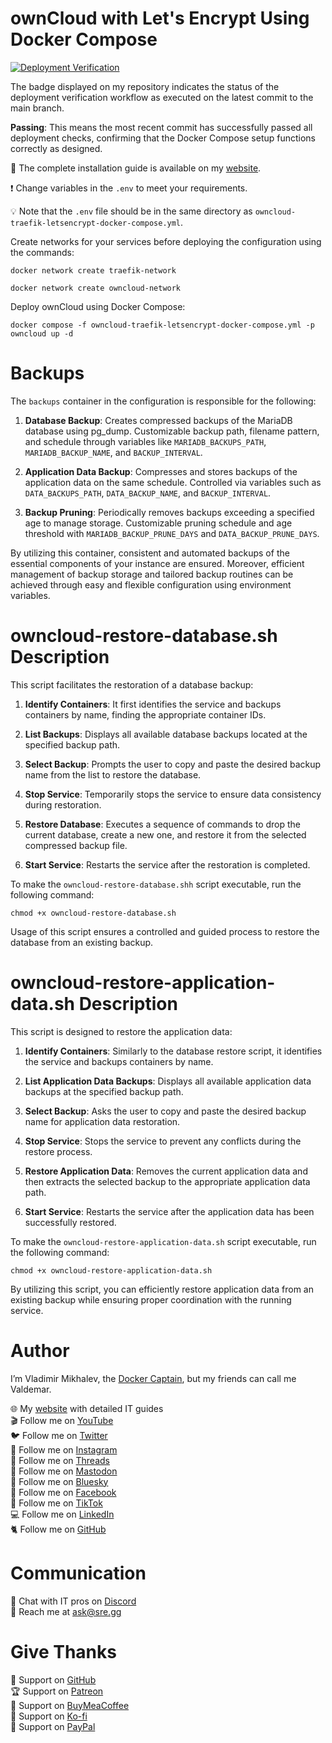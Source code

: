 # ownCloud with Let's Encrypt Using Docker Compose

[![Deployment Verification](https://github.com/heyvaldemar/owncloud-traefik-letsencrypt-docker-compose/actions/workflows/00-deployment-verification.yml/badge.svg)](https://github.com/heyvaldemar/owncloud-traefik-letsencrypt-docker-compose/actions)

The badge displayed on my repository indicates the status of the deployment verification workflow as executed on the latest commit to the main branch.

**Passing**: This means the most recent commit has successfully passed all deployment checks, confirming that the Docker Compose setup functions correctly as designed.

📙 The complete installation guide is available on my [website](https://www.heyvaldemar.com/install-owncloud-using-docker-compose/).

❗ Change variables in the `.env` to meet your requirements.

💡 Note that the `.env` file should be in the same directory as `owncloud-traefik-letsencrypt-docker-compose.yml`.

Create networks for your services before deploying the configuration using the commands:

`docker network create traefik-network`

`docker network create owncloud-network`

Deploy ownCloud using Docker Compose:

`docker compose -f owncloud-traefik-letsencrypt-docker-compose.yml -p owncloud up -d`

# Backups

The `backups` container in the configuration is responsible for the following:

1. **Database Backup**: Creates compressed backups of the MariaDB database using pg_dump.
Customizable backup path, filename pattern, and schedule through variables like `MARIADB_BACKUPS_PATH`, `MARIADB_BACKUP_NAME`, and `BACKUP_INTERVAL`.

2. **Application Data Backup**: Compresses and stores backups of the application data on the same schedule. Controlled via variables such as `DATA_BACKUPS_PATH`, `DATA_BACKUP_NAME`, and `BACKUP_INTERVAL`.

3. **Backup Pruning**: Periodically removes backups exceeding a specified age to manage storage. Customizable pruning schedule and age threshold with `MARIADB_BACKUP_PRUNE_DAYS` and `DATA_BACKUP_PRUNE_DAYS`.

By utilizing this container, consistent and automated backups of the essential components of your instance are ensured. Moreover, efficient management of backup storage and tailored backup routines can be achieved through easy and flexible configuration using environment variables.

# owncloud-restore-database.sh Description

This script facilitates the restoration of a database backup:

1. **Identify Containers**: It first identifies the service and backups containers by name, finding the appropriate container IDs.

2. **List Backups**: Displays all available database backups located at the specified backup path.

3. **Select Backup**: Prompts the user to copy and paste the desired backup name from the list to restore the database.

4. **Stop Service**: Temporarily stops the service to ensure data consistency during restoration.

5. **Restore Database**: Executes a sequence of commands to drop the current database, create a new one, and restore it from the selected compressed backup file.

6. **Start Service**: Restarts the service after the restoration is completed.

To make the `owncloud-restore-database.shh` script executable, run the following command:

`chmod +x owncloud-restore-database.sh`

Usage of this script ensures a controlled and guided process to restore the database from an existing backup.

# owncloud-restore-application-data.sh Description

This script is designed to restore the application data:

1. **Identify Containers**: Similarly to the database restore script, it identifies the service and backups containers by name.

2. **List Application Data Backups**: Displays all available application data backups at the specified backup path.

3. **Select Backup**: Asks the user to copy and paste the desired backup name for application data restoration.

4. **Stop Service**: Stops the service to prevent any conflicts during the restore process.

5. **Restore Application Data**: Removes the current application data and then extracts the selected backup to the appropriate application data path.

6. **Start Service**: Restarts the service after the application data has been successfully restored.

To make the `owncloud-restore-application-data.sh` script executable, run the following command:

`chmod +x owncloud-restore-application-data.sh`

By utilizing this script, you can efficiently restore application data from an existing backup while ensuring proper coordination with the running service.

# Author

I’m Vladimir Mikhalev, the [Docker Captain](https://www.docker.com/captains/vladimir-mikhalev/), but my friends can call me Valdemar.

🌐 My [website](https://www.heyvaldemar.com/) with detailed IT guides\
🎬 Follow me on [YouTube](https://www.youtube.com/channel/UCf85kQ0u1sYTTTyKVpxrlyQ?sub_confirmation=1)\
🐦 Follow me on [Twitter](https://twitter.com/heyValdemar)\
🎨 Follow me on [Instagram](https://www.instagram.com/heyvaldemar/)\
🧵 Follow me on [Threads](https://www.threads.net/@heyvaldemar)\
🐘 Follow me on [Mastodon](https://mastodon.social/@heyvaldemar)\
🧊 Follow me on [Bluesky](https://bsky.app/profile/heyvaldemar.bsky.social)\
🎸 Follow me on [Facebook](https://www.facebook.com/heyValdemarFB/)\
🎥 Follow me on [TikTok](https://www.tiktok.com/@heyvaldemar)\
💻 Follow me on [LinkedIn](https://www.linkedin.com/in/heyvaldemar/)\
🐈 Follow me on [GitHub](https://github.com/heyvaldemar)

# Communication

👾 Chat with IT pros on [Discord](https://discord.gg/AJQGCCBcqf)\
📧 Reach me at ask@sre.gg

# Give Thanks

💎 Support on [GitHub](https://github.com/sponsors/heyValdemar)\
🏆 Support on [Patreon](https://www.patreon.com/heyValdemar)\
🥤 Support on [BuyMeaCoffee](https://www.buymeacoffee.com/heyValdemar)\
🍪 Support on [Ko-fi](https://ko-fi.com/heyValdemar)\
💖 Support on [PayPal](https://www.paypal.com/paypalme/heyValdemarCOM)
